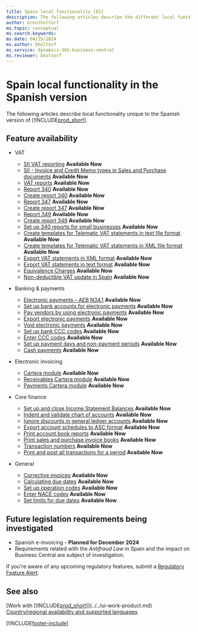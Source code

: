 ```yaml
---
title: Spain local functionality [ES]
description: The following articles describe the different local functionality in the Spanish version of Business Central.
author: brentholtorf
ms.topic: conceptual
ms.search.keywords:
ms.date: 04/25/2024
ms.author: bholtorf
ms.service: dynamics-365-business-central
ms.reviewer: bholtorf
---
```


# Spain local functionality in the Spanish version

The following articles describe local functionality unique to the Spanish version of [!INCLUDE[prod_short](../../includes/prod_short.md)].  

## Feature availability

* VAT  
  * [SII VAT reporting](sii-setup.md) **Available Now**
  * [SII - Invoice and Credit Memo types in Sales and Purchase documents](SII-invoice-types-sales-purchase-documents.md) **Available Now**
  * [VAT reports](vat-reports.md) **Available Now**
  * [Report 340](report-340.md) **Available Now**  
  * [Create report 340](how-to-create-report-340.md) **Available Now**  
  * [Report 347](report-347.md) **Available Now**  
  * [Create report 347](how-to-create-report-347.md) **Available Now**  
  * [Report 349](report-349.md) **Available Now**  
  * [Create report 349](how-to-create-report-349.md) **Available Now**  
  * [Set up 340 reports for small businesses](how-to-set-up-340-reports-for-small-businesses.md) **Available Now**
  * [Create templates for Telematic VAT statements in text file format](how-to-create-templates-for-telematic-vat-statements-in-text-file-format.md) **Available Now**
  * [Create templates for Telematic VAT statements in XML file format](how-to-create-templates-for-telematic-vat-statements-in-xml-file-format.md) **Available Now**
  * [Export VAT statements in XML format](how-to-export-vat-statements-in-xml-format.md) **Available Now**  
  * [Export VAT statements in text format](how-to-export-vat-statements-in-text-format.md) **Available Now**
  * [Equivalence Charges](equivalence-charges-ec-.md) **Available Now**
  * [Non-deductible VAT update in Spain](../../finance-setup-nondeductible-vat.md) **Available Now**

* Banking & payments  
  * [Electronic payments – AEB N34.1](electronic-payments-aeb-n341.md) **Available Now**
  * [Set up bank accounts for electronic payments](how-to-set-up-bank-accounts-for-electronic-payments.md) **Available Now**
  * [Pay vendors by using electronic payments](how-to-pay-vendors-by-using-electronic-payments.md) **Available Now**
  * [Export electronic payments](how-to-export-electronic-payments.md) **Available Now**
  * [Void electronic payments](how-to-void-electronic-payments.md) **Available Now**
  * [Set up bank CCC codes](how-to-set-up-bank-ccc-codes.md) **Available Now**
  * [Enter CCC codes](how-to-enter-ccc-codes.md) **Available Now**
  * [Set up payment days and non-payment periods](how-to-set-up-payment-days-and-non-payment-periods.md) **Available Now**
  * [Cash payments](payments-in-cash.md) **Available Now**

* Electronic invoicing
  * [Cartera module](cartera-module.md) **Available Now**
  * [Receivables Cartera module](receivables-cartera-module.md) **Available Now**
  * [Payments Cartera module](payments-cartera-module.md) **Available Now**

* Core finance
  * [Set up and close Income Statement Balances](how-to-set-up-and-close-income-statement-balances.md) **Available Now**
  * [Indent and validate chart of accounts](how-to-indent-and-validate-chart-of-accounts.md) **Available Now**
  * [Ignore discounts in general ledger accounts](how-to-ignore-discounts-in-general-ledger-accounts.md) **Available Now**
  * [Export account schedules to ASC format](how-to-export-account-schedules-to-asc-format.md) **Available Now**
  * [Print account book reports](how-to-print-account-book-reports.md) **Available Now**
  * [Print sales and purchase invoice books](how-to-print-sales-and-purchase-invoice-books.md) **Available Now**  
  * [Transaction numbers](transaction-numbers.md) **Available Now**
  * [Print and post all transactions for a period](how-to-post-and-print-all-transactions-for-a-period.md) **Available Now**

* General
  * [Corrective invoices](corrective-invoices.md) **Available Now**
  * [Calculating due dates](calculating-due-dates.md) **Available Now**
  * [Set up operation codes](how-to-set-up-operation-codes.md) **Available Now**
  * [Enter NACE codes](how-to-enter-nace-codes.md) **Available Now**
  * [Set limits for due dates](how-to-set-limits-for-due-dates.md) **Available Now**

## Future legislation requirements being investigated

* Spanish e-invoicing - **Planned for December 2024**  
* Requirements related with the *Antifraud Law* in Spain and the impact on Business Central are subject of investigation. 

If you're aware of any upcoming regulatory features, submit a [Regulatory Feature Alert](https://forms.office.com/pages/responsepage.aspx?id=v4j5cvGGr0GRqy180BHbRwkeauYiJKZOpJ0CtKuVmJlURURaMlQ4Rk05UFY4NkVEOTA0MUU5WThXSC4u).

## See also

[Work with [!INCLUDE[prod_short](../../includes/prod_short.md)]](../../ui-work-product.md)    
[Country/regional availability and supported languages](/dynamics365/business-central/dev-itpro/compliance/apptest-countries-and-translations)  

[!INCLUDE[footer-include](../../includes/footer-banner.md)]

